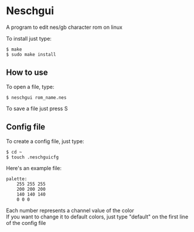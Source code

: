 # Neschgui

A program to edit nes/gb character rom on linux  

To install just type:

```
$ make
$ sudo make install
```

## How to use  

To open a file, type:   

```
$ neschgui rom_name.nes
```

To save a file just press S  

## Config file

To create a config file, just type:

```
$ cd ~
$ touch .neschguicfg
```

Here's an example file: 

```
palette:
	255 255 255
	200 200 200
	140 140 140
	0 0 0
```

Each number represents a channel value of the color   
If you want to change it to default colors, just type "default" on the first line of the config file

